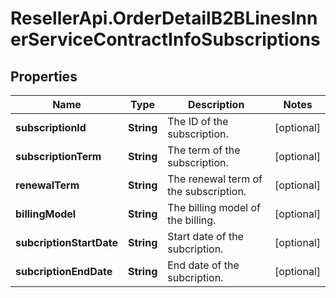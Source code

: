 # ResellerApi.OrderDetailB2BLinesInnerServiceContractInfoSubscriptions

## Properties

Name | Type | Description | Notes
------------ | ------------- | ------------- | -------------
**subscriptionId** | **String** | The ID of the subscription. | [optional] 
**subscriptionTerm** | **String** | The term of the subscription. | [optional] 
**renewalTerm** | **String** | The renewal term of the subscription. | [optional] 
**billingModel** | **String** | The billing model of the billing. | [optional] 
**subcriptionStartDate** | **String** | Start date of the subcription. | [optional] 
**subcriptionEndDate** | **String** | End date of the subcription. | [optional] 


